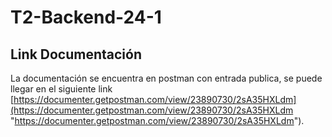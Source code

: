# T2-Backend-24-1

## Link Documentación

La documentación se encuentra en postman con entrada publica, se puede llegar en el siguiente link [https://documenter.getpostman.com/view/23890730/2sA35HXLdm](https://documenter.getpostman.com/view/23890730/2sA35HXLdm "https://documenter.getpostman.com/view/23890730/2sA35HXLdm").
